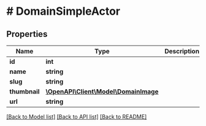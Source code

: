 # # DomainSimpleActor

## Properties

Name | Type | Description | Notes
------------ | ------------- | ------------- | -------------
**id** | **int** |  |
**name** | **string** |  | [optional]
**slug** | **string** |  | [optional]
**thumbnail** | [**\OpenAPI\Client\Model\DomainImage**](DomainImage.md) |  | [optional]
**url** | **string** |  | [optional]

[[Back to Model list]](../../README.md#models) [[Back to API list]](../../README.md#endpoints) [[Back to README]](../../README.md)
